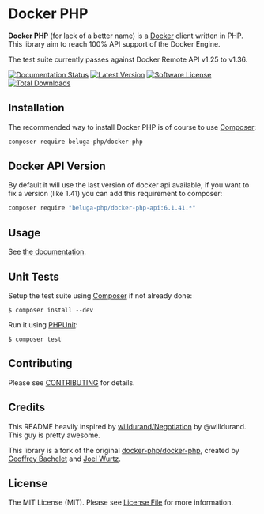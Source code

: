 # Docker PHP

**Docker PHP** (for lack of a better name) is a [Docker](http://docker.com/) client written in PHP.
This library aim to reach 100% API support of the Docker Engine.

The test suite currently passes against Docker Remote API v1.25 to v1.36.

[![Documentation Status](https://readthedocs.org/projects/docker-php/badge/?version=latest)](http://docker-php.readthedocs.org/en/latest/)
[![Latest Version](https://img.shields.io/github/release/beluga-php/docker-php.svg?style=flat-square)](https://github.com/beluga-php/docker-php/releases)
[![Software License](https://img.shields.io/badge/license-MIT-brightgreen.svg?style=flat-square)](LICENSE)
[![Total Downloads](https://img.shields.io/packagist/dt/beluga-php/docker-php.svg?style=flat-square)](https://packagist.org/packages/beluga-php/docker-php)

## Installation

The recommended way to install Docker PHP is of course to use [Composer](http://getcomposer.org/):

```bash
composer require beluga-php/docker-php
```

## Docker API Version

By default it will use the last version of docker api available, if you want to fix a version (like 1.41) you can add this
requirement to composer:

```bash
composer require "beluga-php/docker-php-api:6.1.41.*"
```

## Usage

See [the documentation](http://docker-php.readthedocs.org/en/latest/).

## Unit Tests

Setup the test suite using [Composer](http://getcomposer.org/) if not already done:

```
$ composer install --dev
```

Run it using [PHPUnit](http://phpunit.de/):

```
$ composer test
```

## Contributing

Please see [CONTRIBUTING](CONTRIBUTING.md) for details.

## Credits

This README heavily inspired by [willdurand/Negotiation](https://github.com/willdurand/Negotiation) by @willdurand. This guy is pretty awesome.

This library is a fork of the original [docker-php/docker-php](https://github.com/docker-php/docker-php), created by [Geoffrey Bachelet](https://github.com/ubermuda) and [Joel Wurtz](https://github.com/joelwurtz).

## License

The MIT License (MIT). Please see [License File](LICENSE) for more information.
